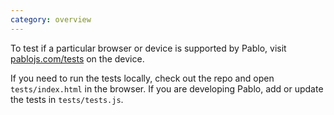 ```yaml
---
category: overview
---
```


To test if a particular browser or device is supported by Pablo, visit [pablojs.com/tests][tests] on the device.

If you need to run the tests locally, check out the repo and open `tests/index.html` in the browser. If you are developing Pablo, add or update the tests in `tests/tests.js`.


[tests]: http://pablojs.com/tests/
[build]: #build-process
